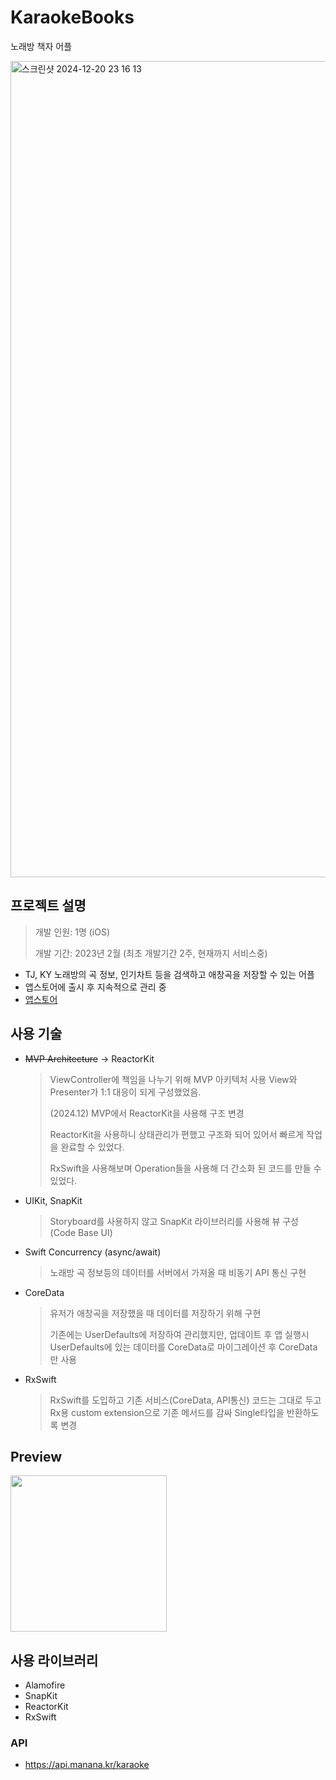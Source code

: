 # KaraokeBooks
노래방 책자 어플

<img width="1306" alt="스크린샷 2024-12-20 23 16 13" src="https://github.com/user-attachments/assets/6727ebd6-eb13-4664-aee1-6ebdfae06ea1" />

## 프로젝트 설명
> 개발 인원: 1명 (iOS)
> 
> 개발 기간: 2023년 2월 (최초 개발기간 2주, 현재까지 서비스중)

- TJ, KY 노래방의 곡 정보, 인기차트 등을 검색하고 애창곡을 저장할 수 있는 어플
- 앱스토어에 출시 후 지속적으로 관리 중
- [앱스토어](https://apps.apple.com/kr/app/%EB%85%B8%EB%9E%98%EB%B0%A9book/id1672848960)

## 사용 기술
- ~~MVP Architecture~~ -> ReactorKit

  > ViewController에 책임을 나누기 위해 MVP 아키텍처 사용
    View와 Presenter가 1:1 대응이 되게 구성했었음.
  > 
  > (2024.12) MVP에서 ReactorKit을 사용해 구조 변경
  > 
  > ReactorKit을 사용하니 상태관리가 편했고 구조화 되어 있어서 빠르게 작업을 완료할 수 있었다.
  > 
  > RxSwift을 사용해보며 Operation들을 사용해 더 간소화 된 코드를 만들 수 있었다.

- UIKit, SnapKit
  
  > Storyboard를 사용하지 않고 SnapKit 라이브러리를 사용해 뷰 구성 (Code Base UI)
- Swift Concurrency (async/await)
  
  > 노래방 곡 정보등의 데이터를 서버에서 가져올 때 비동기 API 통신 구현
- CoreData

  > 유저가 애창곡을 저장했을 때 데이터를 저장하기 위해 구현
  > 
  > 기존에는 UserDefaults에 저장하여 관리했지만, 업데이트 후 앱 실행시 UserDefaults에 있는 데이터를 CoreData로 마이그레이션 후 CoreData만 사용
- RxSwift

  > RxSwift를 도입하고 기존 서비스(CoreData, API통신) 코드는 그대로 두고 Rx용 custom extension으로 기존 메서드를 감싸 Single타입을 반환하도록 변경


## Preview

<img width="250" src="https://github.com/user-attachments/assets/8bc8d832-aed3-4299-9da9-53aba4d3d22d">

## 사용 라이브러리
- Alamofire
- SnapKit
- ReactorKit
- RxSwift

### API 
- https://api.manana.kr/karaoke
